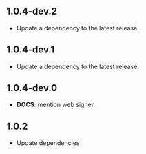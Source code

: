 ## 1.0.4-dev.2

 - Update a dependency to the latest release.

## 1.0.4-dev.1

 - Update a dependency to the latest release.

## 1.0.4-dev.0

 - **DOCS**: mention web signer.

## 1.0.2

- Update dependencies
